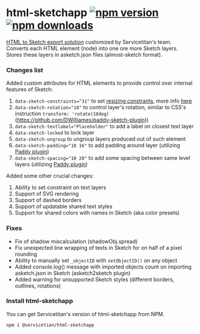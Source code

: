 
# html-sketchapp [![npm version](https://badgen.now.sh/npm/v/@servicetitan/html-sketchapp)](https://www.npmjs.com/package/@servicetitan/html-sketchapp) [![npm downloads](https://badgen.now.sh/npm/dm/@servicetitan/html-sketchapp)](https://www.npmjs.com/package/@servicetitan/html-sketchapp)

[HTML to Sketch export solution](https://github.com/brainly/html-sketchapp/) customized by Servicetitan's team. Converts each HTML element (node) into one ore more Sketch layers. Stores these layers in asketch.json files (almost-sketch format).

### Changes list
Added custom attributes for HTML elements to provide control over internal features of Sketch:
1. `data-sketch-constraints="31"` to set [resizing constrants](https://sketchapp.com/docs/layer-basics/constraints/), more info [here](https://medium.com/zendesk-engineering/reverse-engineering-sketchs-resizing-functionality-23f6aae2da1a) 
2. `data-sketch-rotation="18"` to control layer's rotation, similar to CSS's instruction `transform: 'rotate(18deg)`
(https://github.com/DWilliames/paddy-sketch-plugin))
3. `data-sketch-textlabel="Placeholder"` to add a label on closest text layer
4. `data-sketch-locked` to lock layer
5. `data-sketch-ungroup` to ungroup layers produced out of such element
6. `data-sketch-padding="10 16"` to add padding around layer (utilizing [Paddy plugin](https://github.com/DWilliames/paddy-sketch-plugin))
7. `data-sketch-spacing="10 20"` to add some spacing between same level layers (utilizing  [Paddy plugin](https://github.com/DWilliames/paddy-sketch-plugin))

Added some other crucial changes:
1. Ability to set constraint on text layers
2. Support of SVG rendering 
3. Support of dashed borders 
4. Support of updatable shared text styles
5. Support for shared colors with names in Sketch (aka color presets)

### Fixes
* Fix of shadow miscalculation (shadowObj.spread)
* Fix unexpected line wrapping of texts in Sketch for on half of a pixel rounding
* Ability to manually set `_objectID` with `setObjectID()` on any object
* Added console.log() message with imported objects count on importing asketch.json in Sketch (asketch2sketch plugin)
* Added warning for unsupported Sketch styles (different borders, outlines, rotations)

### Install html-sketchapp

You can get Servicetitan's version of html-sketchapp from NPM.

```
npm i @servicetian/html-sketchapp
```
